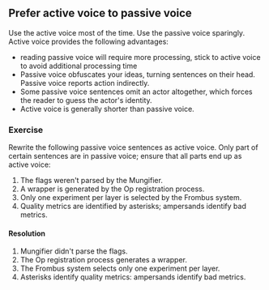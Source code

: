 
## Prefer active voice to passive voice

Use the active voice most of the time. Use the passive voice sparingly. Active voice provides the following advantages:

- reading passive voice will require more processing, stick to active voice to avoid additional processing time
- Passive voice obfuscates your ideas, turning sentences on their head. Passive voice reports action indirectly.
- Some passive voice sentences omit an actor altogether, which forces the reader to guess the actor's identity.
- Active voice is generally shorter than passive voice.
### Exercise

Rewrite the following passive voice sentences as active voice. Only part of certain sentences are in passive voice; ensure that all parts end up as active voice:

1. The flags weren't parsed by the Mungifier.
2. A wrapper is generated by the Op registration process.
3. Only one experiment per layer is selected by the Frombus system.
4. Quality metrics are identified by asterisks; ampersands identify bad metrics.

#### Resolution

1. Mungifier didn't parse the flags.
2. The Op registration process generates a wrapper.
3. The Frombus system selects only one experiment per layer.
4. Asterisks identify quality metrics: ampersands identify bad metrics.

